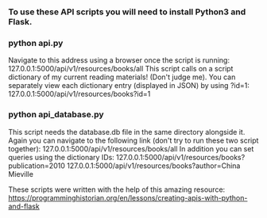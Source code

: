 ### To use these API scripts you will need to install Python3 and Flask.

### python api.py
Navigate to this address using a browser once the script is running:
127.0.0.1:5000/api/v1/resources/books/all
This script calls on a script dictionary of my current reading materials! (Don't judge me).
You can separately view each dictionary entry (displayed in JSON) by using ?id=1:
127.0.0.1:5000/api/v1/resources/books?id=1

### python api_database.py
This script needs the database.db file in the same directory alongside it.
Again you can navigate to the following link (don't try to run these two script together):
127.0.0.1:5000/api/v1/resources/books/all
In addition you can set queries using the dictionary IDs:
127.0.0.1:5000/api/v1/resources/books?publication=2010
127.0.0.1:5000/api/v1/resources/books?author=China Mieville

These scripts were written with the help of this amazing resource:
https://programminghistorian.org/en/lessons/creating-apis-with-python-and-flask
